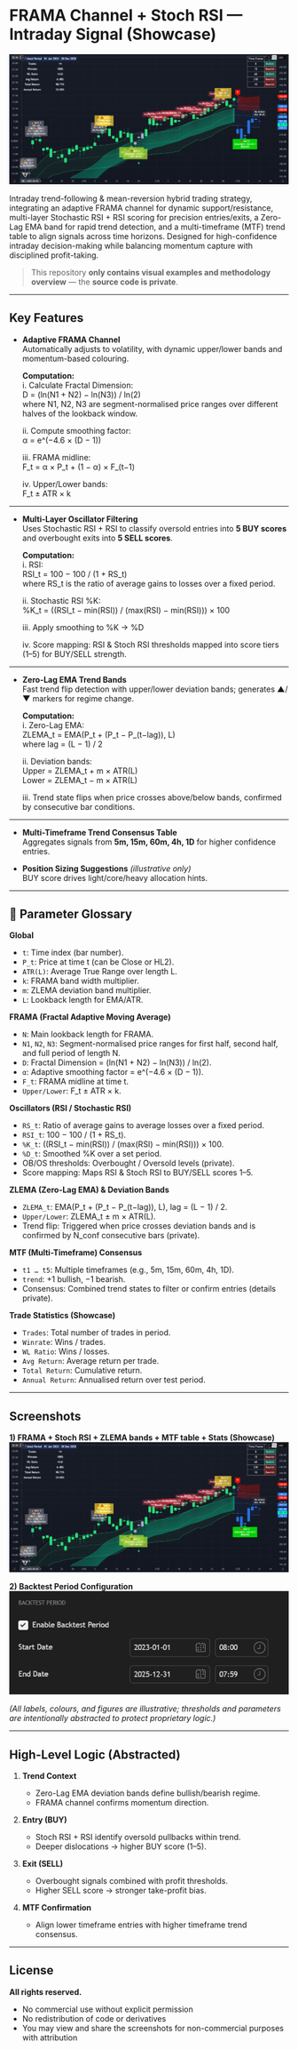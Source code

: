 # FRAMA Channel + Stoch RSI — Intraday Signal (Showcase)

![Hero](output/result.png)

Intraday trend-following & mean-reversion hybrid trading strategy, integrating an adaptive FRAMA channel for dynamic support/resistance, multi-layer Stochastic RSI + RSI scoring for precision entries/exits, a Zero-Lag EMA band for rapid trend detection, and a multi-timeframe (MTF) trend table to align signals across time horizons. Designed for high-confidence intraday decision-making while balancing momentum capture with disciplined profit-taking. 

> This repository **only contains visual examples and methodology overview** — the **source code is private**.

---

## Key Features

- **Adaptive FRAMA Channel**  
  Automatically adjusts to volatility, with dynamic upper/lower bands and momentum-based colouring.  

  **Computation:**  
  i. Calculate Fractal Dimension:  
     D = (ln(N1 + N2) − ln(N3)) / ln(2)  
     where N1, N2, N3 are segment-normalised price ranges over different halves of the lookback window.  

  ii. Compute smoothing factor:  
     α = e^(−4.6 × (D − 1))  

  iii. FRAMA midline:  
     F_t = α × P_t + (1 − α) × F_(t−1)  

  iv. Upper/Lower bands:  
     F_t ± ATR × k  

---

- **Multi-Layer Oscillator Filtering**  
  Uses Stochastic RSI + RSI to classify oversold entries into **5 BUY scores** and overbought exits into **5 SELL scores**.  

  **Computation:**  
  i. RSI:  
     RSI_t = 100 − 100 / (1 + RS_t)  
     where RS_t is the ratio of average gains to losses over a fixed period.  

  ii. Stochastic RSI %K:  
     %K_t = ((RSI_t − min(RSI)) / (max(RSI) − min(RSI))) × 100  

  iii. Apply smoothing to %K → %D  

  iv. Score mapping: RSI & Stoch RSI thresholds mapped into score tiers (1–5) for BUY/SELL strength.  

---

- **Zero-Lag EMA Trend Bands**  
  Fast trend flip detection with upper/lower deviation bands; generates ▲/▼ markers for regime change.  

  **Computation:**  
  i. Zero-Lag EMA:  
     ZLEMA_t = EMA(P_t + (P_t − P_(t−lag)), L)  
     where lag = (L − 1) / 2  

  ii. Deviation bands:  
     Upper = ZLEMA_t + m × ATR(L)  
     Lower = ZLEMA_t − m × ATR(L)  

  iii. Trend state flips when price crosses above/below bands, confirmed by consecutive bar conditions.

---

- **Multi-Timeframe Trend Consensus Table**  
  Aggregates signals from **5m, 15m, 60m, 4h, 1D** for higher confidence entries.

- **Position Sizing Suggestions** *(illustrative only)*  
  BUY score drives light/core/heavy allocation hints.

---

## 📖 Parameter Glossary

**Global**
- `t`: Time index (bar number).  
- `P_t`: Price at time t (can be Close or HL2).  
- `ATR(L)`: Average True Range over length L.  
- `k`: FRAMA band width multiplier.  
- `m`: ZLEMA deviation band multiplier.  
- `L`: Lookback length for EMA/ATR.

**FRAMA (Fractal Adaptive Moving Average)**
- `N`: Main lookback length for FRAMA.  
- `N1`, `N2`, `N3`: Segment-normalised price ranges for first half, second half, and full period of length N.  
- `D`: Fractal Dimension = (ln(N1 + N2) − ln(N3)) / ln(2).  
- `α`: Adaptive smoothing factor = e^(−4.6 × (D − 1)).  
- `F_t`: FRAMA midline at time t.  
- `Upper/Lower`: F_t ± ATR × k.

**Oscillators (RSI / Stochastic RSI)**
- `RS_t`: Ratio of average gains to average losses over a fixed period.  
- `RSI_t`: 100 − 100 / (1 + RS_t).  
- `%K_t`: ((RSI_t − min(RSI)) / (max(RSI) − min(RSI))) × 100.  
- `%D_t`: Smoothed %K over a set period.  
- OB/OS thresholds: Overbought / Oversold levels (private).  
- Score mapping: Maps RSI & Stoch RSI to BUY/SELL scores 1–5.

**ZLEMA (Zero-Lag EMA) & Deviation Bands**
- `ZLEMA_t`: EMA(P_t + (P_t − P_(t−lag)), L), lag = (L − 1) / 2.  
- `Upper/Lower`: ZLEMA_t ± m × ATR(L).  
- Trend flip: Triggered when price crosses deviation bands and is confirmed by N_conf consecutive bars (private).

**MTF (Multi-Timeframe) Consensus**
- `t1 … t5`: Multiple timeframes (e.g., 5m, 15m, 60m, 4h, 1D).  
- `trend`: +1 bullish, −1 bearish.  
- Consensus: Combined trend states to filter or confirm entries (details private).

**Trade Statistics (Showcase)**
- `Trades`: Total number of trades in period.  
- `Winrate`: Wins / trades.  
- `WL Ratio`: Wins / losses.  
- `Avg Return`: Average return per trade.  
- `Total Return`: Cumulative return.  
- `Annual Return`: Annualised return over test period.

---

## Screenshots

**1) FRAMA + Stoch RSI + ZLEMA bands + MTF table + Stats (Showcase)**  
![Example](output/result.png)

**2) Backtest Period Configuration**  
![Backtest](output/period.PNG)

*(All labels, colours, and figures are illustrative; thresholds and parameters are intentionally abstracted to protect proprietary logic.)*

---

## High-Level Logic (Abstracted)

1. **Trend Context**  
   - Zero-Lag EMA deviation bands define bullish/bearish regime.  
   - FRAMA channel confirms momentum direction.

2. **Entry (BUY)**  
   - Stoch RSI + RSI identify oversold pullbacks within trend.  
   - Deeper dislocations → higher BUY score (1–5).

3. **Exit (SELL)**  
   - Overbought signals combined with profit thresholds.  
   - Higher SELL score → stronger take-profit bias.

4. **MTF Confirmation**  
   - Align lower timeframe entries with higher timeframe trend consensus.

---

## License

**All rights reserved.**  
- No commercial use without explicit permission  
- No redistribution of code or derivatives  
- You may view and share the screenshots for non-commercial purposes with attribution
